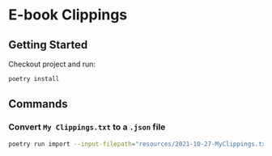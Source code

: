 # E-book Clippings

## Getting Started

Checkout project and run:

```bash
poetry install
```

## Commands

### Convert `My Clippings.txt` to a `.json` file

```bash
poetry run import --input-filepath="resources/2021-10-27-MyClippings.txt" --output-filepath="resources/clippings.json"
```